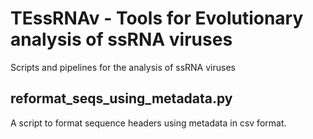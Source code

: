 # TEssRNAv - Tools for Evolutionary analysis of ssRNA viruses
Scripts and pipelines for the analysis of ssRNA viruses

## reformat_seqs_using_metadata.py
A script to format sequence headers using metadata in csv format.
